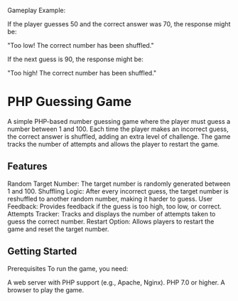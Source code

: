 Gameplay Example:

If the player guesses 50 and the correct answer was 70, the response might be:

"Too low! The correct number has been shuffled."

If the next guess is 90, the response might be:

"Too high! The correct number has been shuffled."


PHP Guessing Game
====================
A simple PHP-based number guessing game where the player must guess a number between 1 and 100. Each time the player makes an incorrect guess, the correct answer is shuffled, adding an extra level of challenge. The game tracks the number of attempts and allows the player to restart the game.

Features
--------
Random Target Number: The target number is randomly generated between 1 and 100.
Shuffling Logic: After every incorrect guess, the target number is reshuffled to another random number, making it harder to guess.
User Feedback: Provides feedback if the guess is too high, too low, or correct.
Attempts Tracker: Tracks and displays the number of attempts taken to guess the correct number.
Restart Option: Allows players to restart the game and reset the target number.

Getting Started
---------------
Prerequisites
To run the game, you need:

A web server with PHP support (e.g., Apache, Nginx).
PHP 7.0 or higher.
A browser to play the game.

